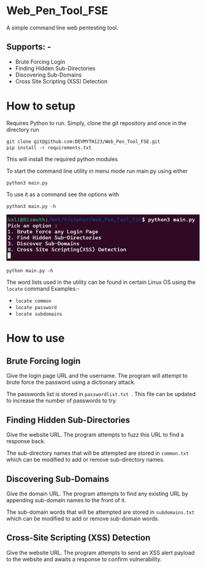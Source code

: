# Web_Pen_Tool_FSE

A simple command line web pentesting tool.

## Supports: -
* Brute Forcing Login
* Finding Hidden Sub-Directories
* Discovering Sub-Domains
* Cross Site Scripting (XSS) Detection

# How to setup

Requires Python to run.
Simply, clone the git repository and once in the directory run
```
git clone git@github.com:DEVMYTH123/Web_Pen_Tool_FSE.git
pip install -r requirements.txt
```
This will install the required python modules

To start the command line utility in menu mode run main.py using either
```
python3 main.py
```
To use it as a command see the options with
```
python3 main.py -h
```

![image](https://github.com/DEVMYTH123/Web_Pen_Tool_FSE/blob/main/SS.jpg)

```
python main.py -h
```

The word lists used in the utility can be found in certain Linux OS using the ```locate``` command
Examples:-
* ```locate common```
* ```locate password```
* ```locate subdomains```

# How to use

## Brute Forcing login
Give the login page URL and the username. The program will attempt to brute force the password using a dictionary attack.

The passwords list is stored in ```passwordlist.txt ```. This file can be updated to increase the number of passwords to try.

## Finding Hidden Sub-Directories
Give the website URL. The program attempts to fuzz this URL to find a response back.

The sub-directory names that will be attempted are stored in ```common.txt``` which can be modified to add or remove sub-directory names.

## Discovering Sub-Domains
Give the domain URL. The program attempts to find any existing URL by appending sub-domain names to the front of it.

The sub-domain words that will be attempted are stored in ```subdomains.txt``` which can be modified to add or remove sub-domain words.

## Cross-Site Scripting (XSS) Detection
Give the website URL. The program attempts to send an XSS alert payload to the website and awaits a response to confirm vulnerability.
